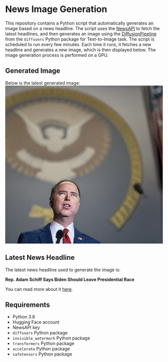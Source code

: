 # News Image Generation
This repository contains a Python script that automatically generates an image based on a news headline. The script uses the [NewsAPI](https://newsapi.org/) to fetch the latest headlines, and then generates an image using the [DiffusionPipeline](https://github.com/huggingface/diffusers) from the `diffusers` Python package for Text-to-Image task.
The script is scheduled to run every few minutes. Each time it runs, it fetches a new headline and generates a new image, which is then displayed below. The image generation process is performed on a GPU.

## Generated Image
Below is the latest generated image:
![Generated Image](image.png)

## Latest News Headline
The latest news headline used to generate the image is:

**Rep. Adam Schiff Says Biden Should Leave Presidential Race**

You can read more about it [here](https://news.google.com/rss/articles/CBMikgFodHRwczovL3d3dy53c2ouY29tL2xpdmVjb3ZlcmFnZS90cnVtcC1iaWRlbi1ybmMtZWxlY3Rpb24tMjAyNC9jYXJkL3JlcC1hZGFtLXNjaGlmZi1zYXlzLWJpZGVuLXNob3VsZC1sZWF2ZS1wcmVzaWRlbnRpYWwtcmFjZS1oSjJ2cTdTUmhadXRpS0V6RjVqZtIBAA?oc=5).

## Requirements
- Python 3.8
- Hugging Face account
- NewsAPI key
- `diffusers` Python package
- `invisible_watermark` Python package
- `transformers` Python package
- `accelerate` Python package
- `safetensors` Python package
